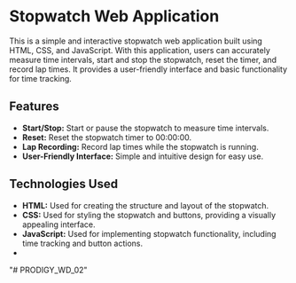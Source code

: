 # Stopwatch Web Application

This is a simple and interactive stopwatch web application built using HTML, CSS, and JavaScript. With this application, users can accurately measure time intervals, start and stop the stopwatch, reset the timer, and record lap times. It provides a user-friendly interface and basic functionality for time tracking.

## Features

- **Start/Stop:** Start or pause the stopwatch to measure time intervals.
- **Reset:** Reset the stopwatch timer to 00:00:00.
- **Lap Recording:** Record lap times while the stopwatch is running.
- **User-Friendly Interface:** Simple and intuitive design for easy use.

## Technologies Used

- **HTML:** Used for creating the structure and layout of the stopwatch.
- **CSS:** Used for styling the stopwatch and buttons, providing a visually appealing interface.
- **JavaScript:** Used for implementing stopwatch functionality, including time tracking and button actions.
- 
"# PRODIGY_WD_02" 
